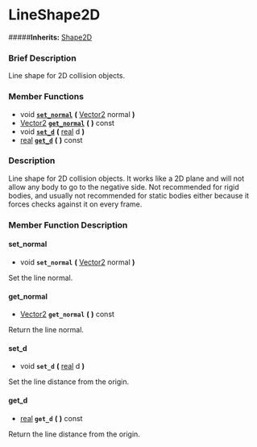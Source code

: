 #  LineShape2D  
#####**Inherits:** [Shape2D](class_shape2d)

###  Brief Description  
Line shape for 2D collision objects.

###  Member Functions 
  * void  **[`set_normal`](#set_normal)**  **(** [Vector2](class_vector2) normal  **)**
  * [Vector2](class_vector2)  **[`get_normal`](#get_normal)**  **(** **)** const
  * void  **[`set_d`](#set_d)**  **(** [real](class_real) d  **)**
  * [real](class_real)  **[`get_d`](#get_d)**  **(** **)** const

###  Description  
Line shape for 2D collision objects. It works like a 2D plane and will not allow any body to go to the negative side. Not recommended for rigid bodies, and usually not recommended for static bodies either because it forces checks against it on every frame.

###  Member Function Description  

#### <a name="set_normal">set_normal</a>
  * void  **`set_normal`**  **(** [Vector2](class_vector2) normal  **)**

Set the line normal.

#### <a name="get_normal">get_normal</a>
  * [Vector2](class_vector2)  **`get_normal`**  **(** **)** const

Return the line normal.

#### <a name="set_d">set_d</a>
  * void  **`set_d`**  **(** [real](class_real) d  **)**

Set the line distance from the origin.

#### <a name="get_d">get_d</a>
  * [real](class_real)  **`get_d`**  **(** **)** const

Return the line distance from the origin.
